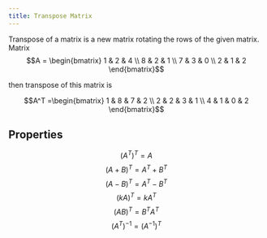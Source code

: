 ```yaml
---
title: Transpose Matrix
---
```


Transpose of a matrix is a new matrix rotating the rows of the given matrix.
Matrix $$A = \begin{bmatrix} 
1 & 2 & 4 \\ 
8 & 2 & 1 \\ 
7 & 3 & 0 \\ 
2 & 1 & 2 
\end{bmatrix}$$

then transpose of this matrix is 

$$A^T =\begin{bmatrix} 
1 & 8 & 7 & 2 \\ 
2 & 2 & 3 & 1 \\ 
4 & 1 & 0 & 2 
\end{bmatrix}$$

## Properties
$$(A^T)^T = A$$
$$(A + B)^T = A^T + B^T$$
$$(A - B)^T = A^T - B^T$$
$$(kA)^T = kA^T$$
$$(AB)^T = B^TA^T$$
$$(A^T)^{-1} = (A^{-1})^T$$